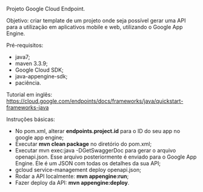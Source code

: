 Projeto Google Cloud Endpoint.

Objetivo: criar template de um projeto onde seja possível gerar uma API para a utilização em aplicativos mobile
e web, utilizando o Google App Engine.

Pré-requisitos:
- java7;
- maven 3.3.9;
- Google Cloud SDK;
- java-appengine-sdk;
- paciência.

Tutorial em inglês: https://cloud.google.com/endpoints/docs/frameworks/java/quickstart-frameworks-java

Instruções básicas:
- No pom.xml, alterar **endpoints.project.id** para o ID do seu app no google app engine;
- Executar **mvn clean package** no diretório do pom.xml;
- Executar mvn exec:java -DGetSwaggerDoc para gerar o arquivo openapi.json. Esse arquivo posteriormente é enviado para o
Google App Engine. Ele é um JSON com todas os detalhes da sua API;
- gcloud service-management deploy openapi.json;
- Rodar a API localmente: **mvn appengine:run**;
- Fazer deploy da API: **mvn appengine:deploy**.
